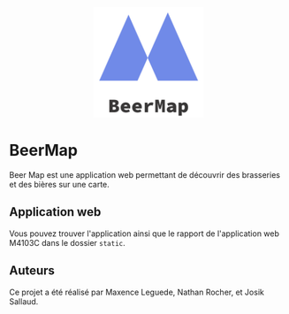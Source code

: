 <p align="center">
  <a href="https://github.com/PeiP-2018-Work-Nantes-DUT-INFO/BeerMap">
    <img width="200" alt="Logo" src="logo.png">
  </a>
</p>

# BeerMap

Beer Map est une application web permettant de découvrir des brasseries et des bières sur une carte.

## Application web

Vous pouvez trouver l'application ainsi que le rapport de l'application web M4103C dans le dossier `static`.

## Auteurs
Ce projet a été réalisé par Maxence Leguede, Nathan Rocher, et Josik Sallaud.